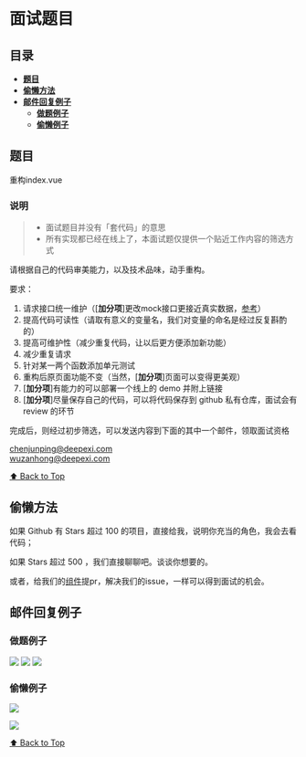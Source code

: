 # 面试题目

## 目录

- **[题目](#题目)**
- **[偷懒方法](#偷懒方法)**
- **[邮件回复例子](#邮件回复例子)**
  - [**做题例子**](#做题例子)
  - [**偷懒例子**](#偷懒例子)

## 题目

重构index.vue

### 说明

> - 面试题目并没有「套代码」的意思
> - 所有实现都已经在线上了，本面试题仅提供一个贴近工作内容的筛选方式

请根据自己的代码审美能力，以及技术品味，动手重构。

要求：

1. 请求接口统一维护（[**加分项**]更改mock接口更接近真实数据，[参考](https://github.com/FEMessage/yapi)）
2. 提高代码可读性（请取有意义的变量名，我们对变量的命名是经过反复斟酌的）
3. 提高可维护性（减少重复代码，让以后更方便添加新功能）
4. 减少重复请求
5. 针对某一两个函数添加单元测试
6. 重构后原页面功能不变（当然，[**加分项**]页面可以变得更美观）
7. [**加分项**]有能力的可以部署一个线上的 demo 并附上链接
8. [**加分项**]尽量保存自己的代码，可以将代码保存到 github 私有仓库，面试会有 review 的环节

完成后，则经过初步筛选，可以发送内容到下面的其中一个邮件，领取面试资格

chenjunping@deepexi.com  
wuzanhong@deepexi.com

[⬆ Back to Top](#目录)

## 偷懒方法

如果 Github 有 Stars 超过 100 的项目，直接给我，说明你充当的角色，我会去看代码；

如果 Stars 超过 500 ，我们直接聊聊吧。谈谈你想要的。

或者，给我们的[组件](https://github.com/FEMessage)提pr，解决我们的issue，一样可以得到面试的机会。

## 邮件回复例子

### 做题例子

![](https://i.screenshot.net/68164uz)
![](https://i.screenshot.net/kd3wni0)
![](https://i.screenshot.net/36dkjcj)

### 偷懒例子

![](https://i.screenshot.net/jr8egcr)

![](https://i.screenshot.net/3v5mrc6)

[⬆ Back to Top](#目录)
